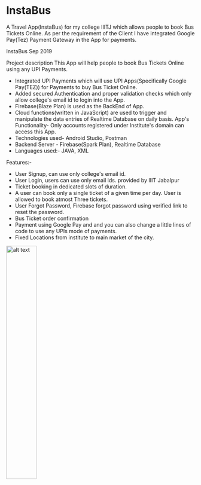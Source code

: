 # InstaBus

A Travel App(InstaBus) for my college IIITJ which allows people to book Bus Tickets Online.
As per the requirement of the Client I have integrated Google Pay(Tez) Payment Gateway in the App for payments.

InstaBus
Sep 2019

Project description
This App will help people to book Bus Tickets Online using any UPI Payments.
- Integrated UPI Payments which will use UPI Apps(Specifically Google Pay(TEZ)) for Payments to buy Bus Ticket Online.
- Added secured Authentication and proper validation checks which only allow college's email id to login into the App.
- Firebase(Blaze Plan) is used as the BackEnd of App.
- Cloud functions(written in JavaScript) are used to trigger and manipulate the data entries of Realtime Database on daily basis.
App's Functionality-
Only accounts registered under Institute's domain can access this App.
- Technologies used- Android Studio, Postman
- Backend Server - Firebase(Spark Plan), Realtime Database
- Languages used:- JAVA, XML

Features:-
- User Signup, can use only college's email id.
- User Login, users can use only email ids. provided by IIIT Jabalpur
- Ticket booking in dedicated slots of duration.
- A user can book only a single ticket of a given time per day. User is allowed to book atmost Three tickets.
- User Forgot Password, Firebase forgot password using verified link to reset the password.
- Bus Ticket order confirmation
- Payment using Google Pay and and you can also change a little lines of code to use any UPIs mode of payments. 
- Fixed Locations from institute to main market of the city.
<img src="https://user-images.githubusercontent.com/43453065/84593524-5855b600-ae6a-11ea-98a5-b4a1b96de16a.jpg" alt="alt text"  width="40%" height="40%">





